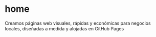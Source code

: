 # home
Creamos páginas web visuales, rápidas y económicas para negocios locales, diseñadas a medida y alojadas en GitHub Pages

